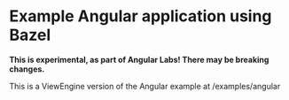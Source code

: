 # Example Angular application using Bazel

**This is experimental, as part of Angular Labs! There may be breaking changes.**

This is a ViewEngine version of the Angular example at /examples/angular